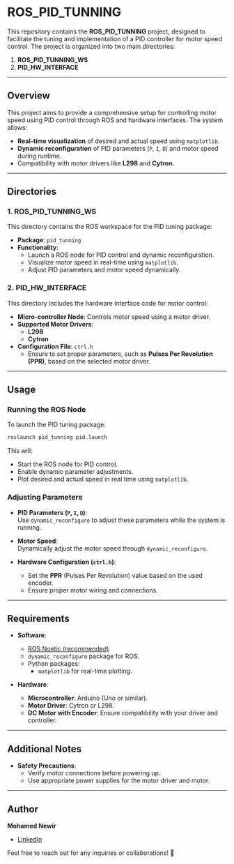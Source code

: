 
# ROS_PID_TUNNING

This repository contains the **ROS_PID_TUNNING** project, designed to facilitate the tuning and implementation of a PID controller for motor speed control. The project is organized into two main directories:  

1. **ROS_PID_TUNNING_WS**  
2. **PID_HW_INTERFACE**  

---

## Overview  

This project aims to provide a comprehensive setup for controlling motor speed using PID control through ROS and hardware interfaces. The system allows:  

- **Real-time visualization** of desired and actual speed using `matplotlib`.  
- **Dynamic reconfiguration** of PID parameters (`P`, `I`, `D`) and motor speed during runtime.  
- Compatibility with motor drivers like **L298** and **Cytron**.  

---

## Directories  

### 1. ROS_PID_TUNNING_WS  

This directory contains the ROS workspace for the PID tuning package:  

- **Package**: `pid_tunning`  
- **Functionality**:  
  - Launch a ROS node for PID control and dynamic reconfiguration.  
  - Visualize motor speed in real-time using `matplotlib`.  
  - Adjust PID parameters and motor speed dynamically.  

### 2. PID_HW_INTERFACE  

This directory includes the hardware interface code for motor control:  

- **Micro-controller Node**: Controls motor speed using a motor driver.  
- **Supported Motor Drivers**:  
  - **L298**  
  - **Cytron**  
- **Configuration File**: `ctrl.h`  
  - Ensure to set proper parameters, such as **Pulses Per Revolution (PPR)**, based on the selected motor driver.  

---

## Usage  

### Running the ROS Node  

To launch the PID tuning package:  

```bash  
roslaunch pid_tunning pid.launch  
```  

This will:  
- Start the ROS node for PID control.  
- Enable dynamic parameter adjustments.  
- Plot desired and actual speed in real time using `matplotlib`.  

### Adjusting Parameters  

- **PID Parameters (`P`, `I`, `D`)**:  
  Use `dynamic_reconfigure` to adjust these parameters while the system is running.  

- **Motor Speed**:  
  Dynamically adjust the motor speed through `dynamic_reconfigure`.  

- **Hardware Configuration (`ctrl.h`)**:  
  - Set the **PPR** (Pulses Per Revolution) value based on the used encoder.
  - Ensure proper motor wiring and connections.  

---

## Requirements  

- **Software**:  
  - [ROS Noetic (recommended)](http://wiki.ros.org/noetic)  
  - `dynamic_reconfigure` package for ROS.  
  - Python packages:  
    - `matplotlib` for real-time plotting.  

- **Hardware**:  
  - **Microcontroller**: Arduino (Uno or similar).  
  - **Motor Driver**: Cytron or L298.  
  - **DC Motor with Encoder**: Ensure compatibility with your driver and controller.  

---

## Additional Notes  

- **Safety Precautions**:  
  - Verify motor connections before powering up.  
  - Use appropriate power supplies for the motor driver and motor.  

---

## Author  

**Mohamed Newir**  
- [LinkedIn](https://www.linkedin.com/in/mohamed-newir-a8a572182)  

Feel free to reach out for any inquiries or collaborations! 🎉